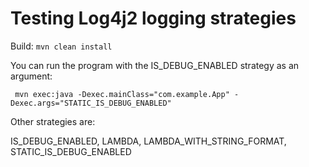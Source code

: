 # Testing Log4j2 logging strategies

Build:
`mvn clean install`
 
You can run the program with the IS_DEBUG_ENABLED strategy as an argument:

` mvn exec:java -Dexec.mainClass="com.example.App" -Dexec.args="STATIC_IS_DEBUG_ENABLED"`

Other strategies are:

IS_DEBUG_ENABLED, LAMBDA, LAMBDA_WITH_STRING_FORMAT, STATIC_IS_DEBUG_ENABLED